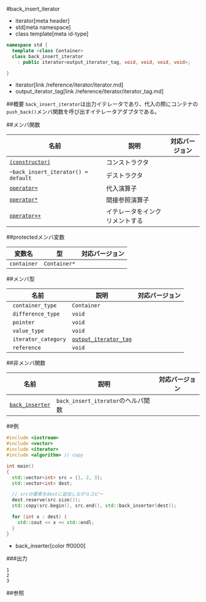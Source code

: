 #back_insert_iterator
* iterator[meta header]
* std[meta namespace]
* class template[meta id-type]

```cpp
namespace std {
  template <class Container>
  class back_insert_iterator
    : public iterator<output_iterator_tag, void, void, void, void>;

}
```
* iterator[link /reference/iterator/iterator.md]
* output_iterator_tag[link /reference/iterator/iterator_tag.md]

##概要
`back_insert_iterator`は出力イテレータであり、代入の際にコンテナの`push_back()`メンバ関数を呼び出すイテレータアダプタである。

##メンバ関数

| 名前 | 説明 | 対応バージョン |
|------|------|----------------|
| [`(constructor)`](./back_insert_iterator/op_constructor.md) | コンストラクタ | |
| `~back_insert_iterator() = default` | デストラクタ | |
| [`operator=`](./back_insert_iterator/op_assign.md) | 代入演算子 | |
| [`operator*`](./back_insert_iterator/op_deref.md) | 間接参照演算子 | |
| [`operator++`](./back_insert_iterator/op_increment.md) | イテレータをインクリメントする | |

##protectedメンバ変数

| 変数名 | 型 | 対応バージョン |
|-------------|--------------|-------|
| `container` | `Container*` | |

##メンバ型

| 名前 | 説明 | 対応バージョン |
|--------------------------------|---------------------------------|-------|
|` container_type`    | `Container` | |
|` difference_type`   | `void` | |
|` pointer`           | `void` | |
|` value_type`        | `void` | |
|` iterator_category` | [`output_iterator_tag`](/reference/iterator/iterator_tag.md) | |
|` reference`         | `void` | |

##非メンバ関数

| 名前 | 説明 | 対応バージョン |
|--------------------|-----------------------------------------------------|-------|
| [`back_inserter`](./back_insert_iterator/back_inserter.md) | `back_insert_iterator`のヘルパ関数 | |


##例
```cpp
#include <iostream>
#include <vector>
#include <iterator>
#include <algorithm> // copy

int main()
{
  std::vector<int> src = {1, 2, 3};
  std::vector<int> dest;

  // srcの要素をdestに追加しながらコピー
  dest.reserve(src.size());
  std::copy(src.begin(), src.end(), std::back_inserter(dest));

  for (int x : dest) {
    std::cout << x << std::endl;
  }
}
```
* back_inserter[color ff0000]

###出力
```
1
2
3
```

##参照

